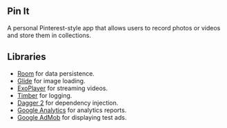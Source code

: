 ## Pin It

A personal Pinterest-style app that allows users to record photos or videos and store them in collections.



## Libraries
*   [Room](https://developer.android.com/topic/libraries/architecture/room) for data persistence.
*   [Glide](https://github.com/bumptech/glide) for image loading.
*   [ExoPlayer](https://github.com/google/ExoPlayer) for streaming videos.
*   [Timber](https://github.com/JakeWharton/timber) for logging.
*   [Dagger 2](https://github.com/google/dagger) for dependency injection.
*   [Google Analytics](https://firebase.google.com/docs/analytics) for analytics reports.
*   [Google AdMob](https://admob.google.com/home/) for displaying test ads.

